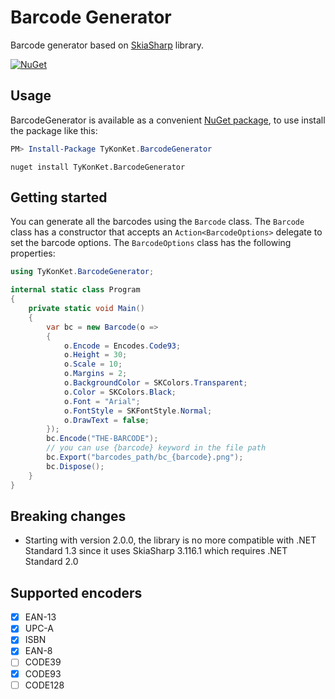 # Barcode Generator
Barcode generator based on [SkiaSharp](https://github.com/mono/SkiaSharp) library.
  
[![NuGet](https://img.shields.io/nuget/v/TyKonKet.BarcodeGenerator.svg)](https://www.nuget.org/packages/TyKonKet.BarcodeGenerator/)
  
## Usage
BarcodeGenerator is available as a convenient [NuGet package](https://www.nuget.org/packages/TyKonKet.BarcodeGenerator/), to use install the package like this:

```` powershell
PM> Install-Package TyKonKet.BarcodeGenerator
````
````
nuget install TyKonKet.BarcodeGenerator
````

## Getting started

You can generate all the barcodes using the `Barcode` class. The `Barcode` class has a constructor that accepts an `Action<BarcodeOptions>` delegate to set the barcode options. The `BarcodeOptions` class has the following properties:  

```csharp
using TyKonKet.BarcodeGenerator;

internal static class Program
{
    private static void Main()
    {
        var bc = new Barcode(o =>
        {
            o.Encode = Encodes.Code93;
            o.Height = 30;
            o.Scale = 10;
            o.Margins = 2;
            o.BackgroundColor = SKColors.Transparent;
            o.Color = SKColors.Black;
            o.Font = "Arial";
            o.FontStyle = SKFontStyle.Normal;
            o.DrawText = false;
        });
        bc.Encode("THE-BARCODE");
        // you can use {barcode} keyword in the file path
        bc.Export("barcodes_path/bc_{barcode}.png");
        bc.Dispose();
    }
}
```

## Breaking changes
- Starting with version 2.0.0, the library is no more compatible with .NET Standard 1.3 since it uses SkiaSharp 3.116.1 which requires .NET Standard 2.0


## Supported encoders

- [x] EAN-13
- [x] UPC-A
- [x] ISBN
- [x] EAN-8
- [ ] CODE39
- [x] CODE93
- [ ] CODE128